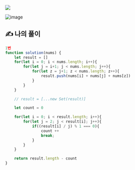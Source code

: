 ![](https://images.velog.io/images/make_w/post/469b5532-e056-4770-b04b-e9eaecf10fe4/js%E1%84%8B%E1%85%B5%E1%84%86%E1%85%B5%E1%84%8C%E1%85%B5.png)

![image](https://user-images.githubusercontent.com/97653052/158370069-b97d9cc5-58f9-46f3-97ed-f96ef4bc1f67.png)
## ✍ 나의 풀이

```javascript
1번
function solution(nums) {
    let result = []
    for(let i = 0; i < nums.length; i++){
        for(let j = i+1; j < nums.length; j++){
            for(let z = j+1; z < nums.length; z++){
                result.push(nums[i] + nums[j] + nums[z])
            }
        }
    }

    // result = [...new Set(result)]

    let count = 0

    for(let i = 0; i < result.length; i++){
        for(let j = 2; j < result[i]; j++){
            if((result[i] / j) % 1 === 0){
                count ++
                break;
            }
        }
    }

    return result.length - count
}
```
